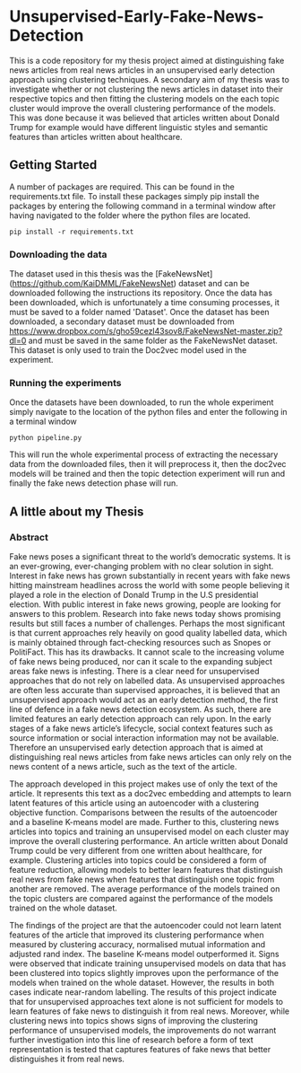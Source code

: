 # Unsupervised-Early-Fake-News-Detection
This is a code repository for my thesis project aimed at distinguishing fake news articles from real news articles in an unsupervised early detection approach using clustering techniques. A secondary aim of my thesis was to investigate whether or not clustering the news articles in dataset into their respective topics and then fitting the clustering models on the each topic cluster would improve the overall clustering performance of the models. This was done because it was believed that articles written about Donald Trump for example would have different linguistic styles and semantic features than articles written about healthcare.

## Getting Started
A number of packages are required. This can be found in the requirements.txt file. To install these packages simply pip install the packages by entering the following command in a terminal window after having navigated to the folder where the python files are located. 
```
pip install -r requirements.txt
```

### Downloading the data
The dataset used in this thesis was the [FakeNewsNet] (https://github.com/KaiDMML/FakeNewsNet) dataset and can be downloaded following the instructions its repository. Once the data has been downloaded, which is unfortunately a time consuming processes, it must be saved to a folder named 'Dataset'. Once the dataset has been downloaded, a secondary dataset must be downloaded from https://www.dropbox.com/s/gho59cezl43sov8/FakeNewsNet-master.zip?dl=0 and must be saved in the same folder as the FakeNewsNet dataset. This dataset is only used to train the Doc2vec model used in the experiment.

### Running the experiments
Once the datasets have been downloaded, to run the whole experiment simply navigate to the location of the python files and enter the following in a terminal window 
```
python pipeline.py
```
This will run the whole experimental process of extracting the necessary data from the downloaded files, then it will preprocess it, then the doc2vec models will be trained and then the topic detection experiment will run and finally the fake news detection phase will run. 

## A little about my Thesis
### Abstract
Fake news poses a significant threat to the world’s democratic systems. It is an ever-growing, ever-changing problem with no clear solution in sight. Interest in fake news has grown substantially in recent years with fake news hitting mainstream headlines across the world with some people believing it played a role in the election of Donald Trump in the U.S presidential election. With public interest in fake news growing, people are looking for answers to this problem. Research into fake news today shows promising results but still faces a number of challenges. Perhaps the most significant is that current approaches rely heavily on good quality labelled data, which is mainly obtained through fact-checking resources such as Snopes or PolitiFact. This has its drawbacks. It cannot scale to the increasing volume of fake news being produced, nor can it scale to the expanding subject areas fake news is infesting. There is a clear need for unsupervised approaches that do not rely on labelled data. As unsupervised approaches are often less accurate than supervised approaches, it is believed that an unsupervised approach would act as an early detection method, the first line of defence in a fake news detection ecosystem. As such, there are limited features an early detection approach can rely upon. In the early stages of a fake news article’s lifecycle, social context features such as source information or social interaction information may not be available. Therefore an unsupervised early detection approach that is aimed at distinguishing real news articles from fake news articles can only rely on the news content of a news article, such as the text of the article.

The approach developed in this project makes use of only the text of the article. It represents this text as a doc2vec embedding and attempts to learn latent features of this article using an autoencoder with a clustering objective function. Comparisons between the results of the autoencoder and a baseline K-means model are made. Further to this, clustering news articles into topics and training an unsupervised model on each cluster may improve the overall clustering performance. An article written about Donald Trump could be very different from one written about healthcare, for example. Clustering articles into topics could be considered a form of feature reduction, allowing models to better learn features that distinguish real news from fake news when features that distinguish one topic from another are removed. The average performance of the models trained on the topic clusters are compared against the performance of the models trained on the whole dataset.

The findings of the project are that the autoencoder could not learn latent features of the article that improved its clustering performance when measured by clustering accuracy, normalised mutual information and adjusted rand index. The baseline K-means model outperformed it. Signs were observed that indicate training unsupervised models on data that has been clustered into topics slightly improves upon the performance of the models when trained on the whole dataset. However, the results in both cases indicate near-random labelling. The results of this project indicate that for unsupervised approaches text alone is not sufficient for models to learn features of fake news to distinguish it from real news. Moreover, while clustering news into topics shows signs of improving the clustering performance of unsupervised models, the improvements do not warrant further investigation into this line of research before a form of text representation is tested that captures features of fake news that better distinguishes it from real news.
